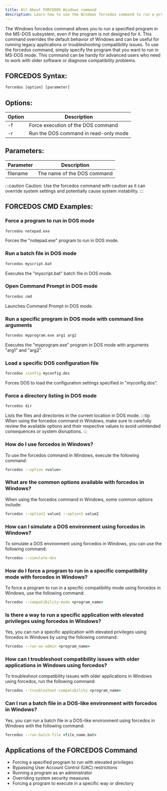 ```yaml
---
title: All About FORCEDOS Windows command
description: Learn how to use the Windows forcedos command to run a program in the MS-DOS subsystem.
---
```


The Windows forcedos command allows you to run a specified program in the MS-DOS subsystem, even if the program is not designed for it. This command overrides the default behavior of Windows and can be useful for running legacy applications or troubleshooting compatibility issues. To use the forcedos command, simply specify the program that you want to run in MS-DOS mode. This command can be handy for advanced users who need to work with older software or diagnose compatibility problems.
## FORCEDOS Syntax:
```cmd
forcedos [option] [parameter]
```
## Options:
| Option    | Description                            |
|-----------|----------------------------------------|
| -f        | Force execution of the DOS command      |
| -r        | Run the DOS command in read-only mode   |

## Parameters:
| Parameter | Description                  |
|-----------|------------------------------|
| filename  | The name of the DOS command   |

:::caution
Caution: Use the forcedos command with caution as it can override system settings and potentially cause system instability.
:::
## FORCEDOS CMD Examples:
### Force a program to run in DOS mode
```cmd
forcedos notepad.exe
```
Forces the "notepad.exe" program to run in DOS mode.

### Run a batch file in DOS mode
```cmd
forcedos myscript.bat
```
Executes the "myscript.bat" batch file in DOS mode.

### Open Command Prompt in DOS mode
```cmd
forcedos cmd
```
Launches Command Prompt in DOS mode.

### Run a specific program in DOS mode with command line arguments
```cmd
forcedos myprogram.exe arg1 arg2
```
Executes the "myprogram.exe" program in DOS mode with arguments "arg1" and "arg2".

### Load a specific DOS configuration file
```cmd
forcedos /config myconfig.dos
```
Forces DOS to load the configuration settings specified in "myconfig.dos".

### Force a directory listing in DOS mode
```cmd
forcedos dir
```
Lists the files and directories in the current location in DOS mode.
:::tip
When using the forcedos command in Windows, make sure to carefully review the available options and their respective values to avoid unintended consequences or system disruptions.
:::

### How do I use forcedos in Windows?
To use the forcedos command in Windows, execute the following command:
```cmd
forcedos --option <value>
```

### What are the common options available with forcedos in Windows?
When using the forcedos command in Windows, some common options include:
```cmd
forcedos --option1 value1 --option2 value2
```

### How can I simulate a DOS environment using forcedos in Windows?
To simulate a DOS environment using forcedos in Windows, you can use the following command:
```cmd
forcedos --simulate-dos
```

### How do I force a program to run in a specific compatibility mode with forcedos in Windows?
To force a program to run in a specific compatibility mode using forcedos in Windows, use the following command:
```cmd
forcedos --compatibility-mode <program_name>
```

### Is there a way to run a specific application with elevated privileges using forcedos in Windows?
Yes, you can run a specific application with elevated privileges using forcedos in Windows by using the following command:
```cmd
forcedos --run-as-admin <program_name>
```

### How can I troubleshoot compatibility issues with older applications in Windows using forcedos?
To troubleshoot compatibility issues with older applications in Windows using forcedos, run the following command:
```cmd
forcedos --troubleshoot-compatibility <program_name>
```

### Can I run a batch file in a DOS-like environment with forcedos in Windows?
Yes, you can run a batch file in a DOS-like environment using forcedos in Windows with the following command:
```cmd
forcedos --run-batch-file <file_name.bat>
```
## Applications of the FORCEDOS Command

- Forcing a specified program to run with elevated privileges
- Bypassing User Account Control (UAC) restrictions
- Running a program as an administrator
- Overriding system security measures
- Forcing a program to execute in a specific way or directory